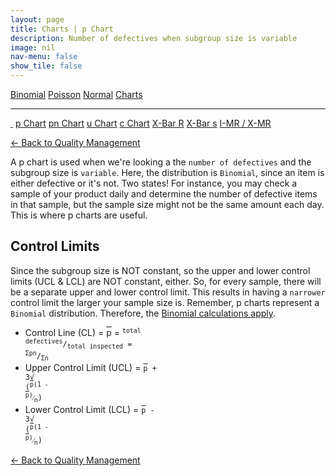 ```yaml
---
layout: page
title: Charts | p Chart
description: Number of defectives when subgroup size is variable
image: nil
nav-menu: false
show_tile: false
---
```


<a href="../binomial.html" class="button small">Binomial</a>
<a href="../poisson.html" class="button small">Poisson</a>
<a href="../normal" class="button small">Normal</a>
<a href="./" class="button special small">Charts</a>

<hr />

<a href="./" style="border-bottom: none;"><i class="icon fa-home">&nbsp;</i></a>
<a href="p.html" class="button special small">p Chart</a>
<a href="pn.html" class="button small">pn Chart</a>
<a href="u.html" class="button small">u Chart</a>
<a href="c.html" class="button small">c Chart</a>
<a href="xbar-r.html" class="button small">X-Bar R</a>
<a href="xbar-s.html" class="button small">X-Bar s</a>
<a href="i-mr_x-mr.html" class="button small">I-MR / X-MR</a>

<a href="/quality-management">&#x2190; Back to Quality Management</a>

A p chart is used when we're looking a the `number of defectives` and the subgroup size is `variable`.  Here, the distribution is `Binomial`, since an item is either defective or it's not.  Two states!  For instance, you may check a sample of your product daily and determine the number of defective items in that sample, but the sample size might not be the same amount each day.  This is where p charts are useful.

## Control Limits

Since the subgroup size is NOT constant, so the upper and lower control limits (UCL & LCL) are NOT constant, either.  So, for every sample, there will be a separate upper and lower control limit.  This results in having a `narrower` control limit the larger your sample size is.  Remember, p charts represent a `Binomial` distribution.  Therefore, the <a href="../binomial.html">Binomial calculations apply</a>.

* Control Line (CL) = <span style="text-decoration: overline;">p</span> = <code><sup>total defectives</sup>/<sub>total inspected</sub> = <sup>&Sigma;pn</sup>/<sub>&Sigma;n</sub></code>
* Upper Control Limit (UCL) = <code><span style="text-decoration: overline;">p</span> + 3&radic;<span style="text-decoration: overline;"> </span>(<sup><span style="text-decoration: overline;">p</span>(1 - <span style="text-decoration: overline;">p</span>)</sup>&frasl;<sub>n</sub>)</code>
* Lower Control Limit (LCL) = <code><span style="text-decoration: overline;">p</span> - 3&radic;<span style="text-decoration: overline;"> </span>(<sup><span style="text-decoration: overline;">p</span>(1 - <span style="text-decoration: overline;">p</span>)</sup>&frasl;<sub>n</sub>)</code>


<a href="/quality-management">&#x2190; Back to Quality Management</a>